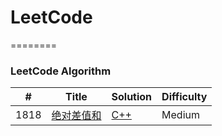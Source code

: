 
# LeetCode
========

### LeetCode Algorithm

| # | Title | Solution | Difficulty |
|---| ----- | -------- | ---------- |
|1818|[绝对差值和](https://leetcode-cn.com/problems/minimum-absolute-sum-difference/) | [C++](./algorithms/cpp/MinimumAbsoluteSumDifference/MinimumAbsoluteSumDifference.cpp)|Medium|
